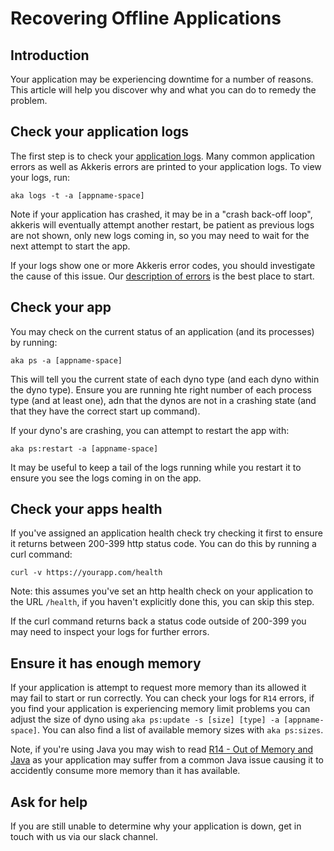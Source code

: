 # Recovering Offline Applications

<!-- toc -->

## Introduction

Your application may be experiencing downtime for a number of reasons. This article will help you discover why and what you can do to remedy the problem.

## Check your application logs

The first step is to check your [application logs](/architecture/log-drains.md). Many common application errors as well as Akkeris errors are printed to your application logs. To view your logs, run:

```shell
aka logs -t -a [appname-space]
```

Note if your application has crashed, it may be in a "crash back-off loop", akkeris will eventually attempt another restart, be patient as previous logs are not shown, only new logs coming in, so you may need to wait for the next attempt to start the app.

If your logs show one or more Akkeris error codes, you should investigate the cause of this issue.  Our [description of errors](/support/akkeris-error-codes.md) is the best place to start.

## Check your app

You may check on the current status of an application (and its processes) by running:

```shell
aka ps -a [appname-space]
```

This will tell you the current state of each dyno type (and each dyno within the dyno type). Ensure you are running hte right number of each process type (and at least one), adn that the dynos are not in a crashing state (and that they have the correct start up command). 

If your dyno's are crashing, you can attempt to restart the app with:

```shell
aka ps:restart -a [appname-space]
```

It may be useful to keep a tail of the logs running while you restart it to ensure you see the logs coming in on the app.

## Check your apps health

If you've assigned an application health check try checking it first to ensure it returns between 200-399 http status code.  You can do this by running a curl command:

```shell
curl -v https://yourapp.com/health
```

Note: this assumes you've set an http health check on your application to the URL `/health`, if you haven't explicitly done this, you can skip this step.

If the curl command returns back a status code outside of 200-399 you may need to inspect your logs for further errors.

## Ensure it has enough memory

If your application is attempt to request more memory than its allowed it may fail to start or run correctly.  You can check your logs for `R14` errors, if you find your application is experiencing memory limit problems you can adjust the size of dyno using `aka ps:update -s [size] [type] -a [appname-space]`.  You can also find a list of available memory sizes with `aka ps:sizes`. 

Note, if you're using Java you may wish to read [R14 - Out of Memory and Java](/support/r14-out-of-memory-and-java.md) as your application may suffer from a common Java issue causing it to accidently consume more memory than it has available.

## Ask for help

If you are still unable to determine why your application is down, get in touch with us via our slack channel.